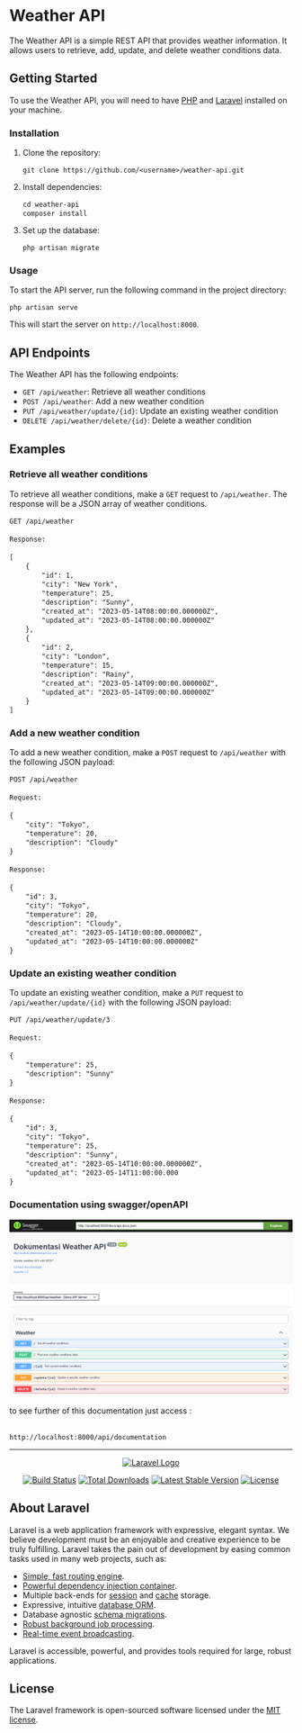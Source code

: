 # Weather API

The Weather API is a simple REST API that provides weather information. It allows users to retrieve, add, update, and delete weather conditions data.

## Getting Started

To use the Weather API, you will need to have [PHP](https://www.php.net/) and [Laravel](https://laravel.com/) installed on your machine.

### Installation

1. Clone the repository:

    ```
    git clone https://github.com/<username>/weather-api.git
    ```

2. Install dependencies:

    ```
    cd weather-api
    composer install
    ```

3. Set up the database:

    ```
    php artisan migrate
    ```

### Usage

To start the API server, run the following command in the project directory:

```
php artisan serve
```

This will start the server on `http://localhost:8000`.

## API Endpoints

The Weather API has the following endpoints:

-   `GET /api/weather`: Retrieve all weather conditions
-   `POST /api/weather`: Add a new weather condition
-   `PUT /api/weather/update/{id}`: Update an existing weather condition
-   `DELETE /api/weather/delete/{id}`: Delete a weather condition

## Examples

### Retrieve all weather conditions

To retrieve all weather conditions, make a `GET` request to `/api/weather`. The response will be a JSON array of weather conditions.

```
GET /api/weather

Response:

[
    {
        "id": 1,
        "city": "New York",
        "temperature": 25,
        "description": "Sunny",
        "created_at": "2023-05-14T08:00:00.000000Z",
        "updated_at": "2023-05-14T08:00:00.000000Z"
    },
    {
        "id": 2,
        "city": "London",
        "temperature": 15,
        "description": "Rainy",
        "created_at": "2023-05-14T09:00:00.000000Z",
        "updated_at": "2023-05-14T09:00:00.000000Z"
    }
]
```

### Add a new weather condition

To add a new weather condition, make a `POST` request to `/api/weather` with the following JSON payload:

```
POST /api/weather

Request:

{
    "city": "Tokyo",
    "temperature": 20,
    "description": "Cloudy"
}

Response:

{
    "id": 3,
    "city": "Tokyo",
    "temperature": 20,
    "description": "Cloudy",
    "created_at": "2023-05-14T10:00:00.000000Z",
    "updated_at": "2023-05-14T10:00:00.000000Z"
}
```

### Update an existing weather condition

To update an existing weather condition, make a `PUT` request to `/api/weather/update/{id}` with the following JSON payload:

```
PUT /api/weather/update/3

Request:

{
    "temperature": 25,
    "description": "Sunny"
}

Response:

{
    "id": 3,
    "city": "Tokyo",
    "temperature": 25,
    "description": "Sunny",
    "created_at": "2023-05-14T10:00:00.000000Z",
    "updated_at": "2023-05-14T11:00:00.000
}
```

### Documentation using swagger/openAPI

![alt text](public/images/ss-dokumentasi-api.png)

to see further of this documentation just access :

```

http://localhost:8000/api/documentation

```

<hr/>

<p align="center"><a href="https://laravel.com" target="_blank"><img src="https://raw.githubusercontent.com/laravel/art/master/logo-lockup/5%20SVG/2%20CMYK/1%20Full%20Color/laravel-logolockup-cmyk-red.svg" width="400" alt="Laravel Logo"></a></p>

<p align="center">
<a href="https://github.com/laravel/framework/actions"><img src="https://github.com/laravel/framework/workflows/tests/badge.svg" alt="Build Status"></a>
<a href="https://packagist.org/packages/laravel/framework"><img src="https://img.shields.io/packagist/dt/laravel/framework" alt="Total Downloads"></a>
<a href="https://packagist.org/packages/laravel/framework"><img src="https://img.shields.io/packagist/v/laravel/framework" alt="Latest Stable Version"></a>
<a href="https://packagist.org/packages/laravel/framework"><img src="https://img.shields.io/packagist/l/laravel/framework" alt="License"></a>
</p>

## About Laravel

Laravel is a web application framework with expressive, elegant syntax. We believe development must be an enjoyable and creative experience to be truly fulfilling. Laravel takes the pain out of development by easing common tasks used in many web projects, such as:

-   [Simple, fast routing engine](https://laravel.com/docs/routing).
-   [Powerful dependency injection container](https://laravel.com/docs/container).
-   Multiple back-ends for [session](https://laravel.com/docs/session) and [cache](https://laravel.com/docs/cache) storage.
-   Expressive, intuitive [database ORM](https://laravel.com/docs/eloquent).
-   Database agnostic [schema migrations](https://laravel.com/docs/migrations).
-   [Robust background job processing](https://laravel.com/docs/queues).
-   [Real-time event broadcasting](https://laravel.com/docs/broadcasting).

Laravel is accessible, powerful, and provides tools required for large, robust applications.

## License

The Laravel framework is open-sourced software licensed under the [MIT license](https://opensource.org/licenses/MIT).
